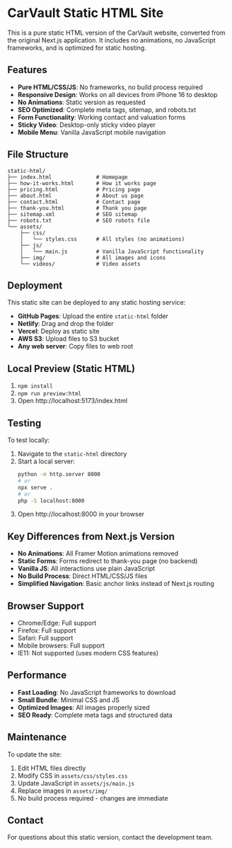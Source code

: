 # CarVault Static HTML Site

This is a pure static HTML version of the CarVault website, converted from the original Next.js application. It includes no animations, no JavaScript frameworks, and is optimized for static hosting.

## Features

- **Pure HTML/CSS/JS**: No frameworks, no build process required
- **Responsive Design**: Works on all devices from iPhone 16 to desktop
- **No Animations**: Static version as requested
- **SEO Optimized**: Complete meta tags, sitemap, and robots.txt
- **Form Functionality**: Working contact and valuation forms
- **Sticky Video**: Desktop-only sticky video player
- **Mobile Menu**: Vanilla JavaScript mobile navigation

## File Structure

```
static-html/
├── index.html              # Homepage
├── how-it-works.html       # How it works page
├── pricing.html            # Pricing page
├── about.html              # About us page
├── contact.html            # Contact page
├── thank-you.html          # Thank you page
├── sitemap.xml             # SEO sitemap
├── robots.txt              # SEO robots file
└── assets/
    ├── css/
    │   └── styles.css      # All styles (no animations)
    ├── js/
    │   └── main.js         # Vanilla JavaScript functionality
    ├── img/                # All images and icons
    └── videos/             # Video assets
```

## Deployment

This static site can be deployed to any static hosting service:

- **GitHub Pages**: Upload the entire `static-html` folder
- **Netlify**: Drag and drop the folder
- **Vercel**: Deploy as static site
- **AWS S3**: Upload files to S3 bucket
- **Any web server**: Copy files to web root

## Local Preview (Static HTML)

1. `npm install`
2. `npm run preview:html`
3. Open http://localhost:5173/index.html

## Testing

To test locally:

1. Navigate to the `static-html` directory
2. Start a local server:
   ```bash
   python -m http.server 8000
   # or
   npx serve .
   # or
   php -S localhost:8000
   ```
3. Open http://localhost:8000 in your browser

## Key Differences from Next.js Version

- **No Animations**: All Framer Motion animations removed
- **Static Forms**: Forms redirect to thank-you page (no backend)
- **Vanilla JS**: All interactions use plain JavaScript
- **No Build Process**: Direct HTML/CSS/JS files
- **Simplified Navigation**: Basic anchor links instead of Next.js routing

## Browser Support

- Chrome/Edge: Full support
- Firefox: Full support
- Safari: Full support
- Mobile browsers: Full support
- IE11: Not supported (uses modern CSS features)

## Performance

- **Fast Loading**: No JavaScript frameworks to download
- **Small Bundle**: Minimal CSS and JS
- **Optimized Images**: All images properly sized
- **SEO Ready**: Complete meta tags and structured data

## Maintenance

To update the site:

1. Edit HTML files directly
2. Modify CSS in `assets/css/styles.css`
3. Update JavaScript in `assets/js/main.js`
4. Replace images in `assets/img/`
5. No build process required - changes are immediate

## Contact

For questions about this static version, contact the development team.
